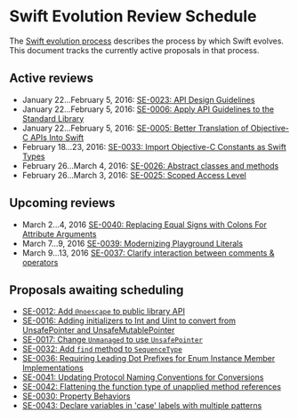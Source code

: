 # Swift Evolution Review Schedule

The [Swift evolution process][evolution-process] describes the process
by which Swift evolves. This document tracks the currently active
proposals in that process.

## Active reviews

* January 22...February 5, 2016: [SE-0023: API Design Guidelines](proposals/0006-apply-api-guidelines-to-the-standard-library.md)
* January 22...February 5, 2016: [SE-0006: Apply API Guidelines to the Standard Library](proposals/0006-apply-api-guidelines-to-the-standard-library.md)
* January 22...February 5, 2016: [SE-0005: Better Translation of Objective-C APIs Into Swift](proposals/0005-objective-c-name-translation.md)
* February 18...23, 2016: [SE-0033: Import Objective-C Constants as Swift Types](proposals/0033-import-objc-constants.md)
* February 26...March 4, 2016: [SE-0026: Abstract classes and methods](proposals/0026-abstract-classes-and-methods.md)
* February 26...March 3, 2016: [SE-0025: Scoped Access Level](proposals/0025-scoped-access-level.md)

## Upcoming reviews

* March 2...4, 2016 [SE-0040: Replacing Equal Signs with Colons For Attribute Arguments](proposals/0040-attributecolons.md)
* March 7...9, 2016 [SE-0039: Modernizing Playground Literals](proposals/0039-playgroundliterals.md)
* March 9...13, 2016 [SE-0037: Clarify interaction between comments & operators](proposals/0037-clarify-comments-and-operators.md)


## Proposals awaiting scheduling

* [SE-0012: Add `@noescape` to public library API](proposals/0012-add-noescape-to-public-library-api.md)
* [SE-0016: Adding initializers to Int and Uint to convert from UnsafePointer and UnsafeMutablePointer](proposals/0016-initializers-for-converting-unsafe-pointers-to-ints.md)
* [SE-0017: Change `Unmanaged` to use `UnsafePointer`](proposals/0017-convert-unmanaged-to-use-unsafepointer.md)
* [SE-0032: Add `find` method to `SequenceType`](proposals/0032-sequencetype-find.md)
* [SE-0036: Requiring Leading Dot Prefixes for Enum Instance Member Implementations](proposals/0036-enum-dot.md)
* [SE-0041: Updating Protocol Naming Conventions for Conversions](proposals/0041-conversion-protocol-conventions.md)
* [SE-0042: Flattening the function type of unapplied method references](proposals/0042-flatten-method-types.md)
* [SE-0030: Property Behaviors](proposals/0030-property-behavior-decls.md)
* [SE-0043: Declare variables in 'case' labels with multiple patterns](proposals/0043-declare-variables-in-case-labels-with-multiple-patterns.md)

[evolution-process]: process.md  "The Swift evolution process"

